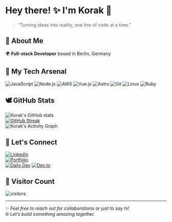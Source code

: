 # Hey there! ✨ I'm Korak 👋

> “Turning ideas into reality, one line of code at a time.”

## 🔮 About Me
🌍 **Full-stack Developer** based in Berlin, Germany

## 🥇 My Tech Arsenal
![JavaScript](https://img.shields.io/badge/-JavaScript-%23F7DF1E?style=for-the-badge&logo=javascript&logoColor=black) ![Node.js](https://img.shields.io/badge/-Node.js-%23339933?style=for-the-badge&logo=node.js&logoColor=white)  ![AWS](https://img.shields.io/badge/-AWS-%23FF9900?style=for-the-badge&logo=amazon-aws&logoColor=white) ![Vue.js](https://img.shields.io/badge/-Vue.js-%234FC08D?style=for-the-badge&logo=vue.js&logoColor=white) ![Astro](https://img.shields.io/badge/-Astro-%23FF5D01?style=for-the-badge&logo=astro&logoColor=white) ![Git](https://img.shields.io/badge/-Git-%23F05032?style=for-the-badge&logo=git&logoColor=white) ![Linux](https://img.shields.io/badge/-Linux-%23FCC624?style=for-the-badge&logo=linux&logoColor=black) ![Ruby](https://img.shields.io/badge/-Ruby-%23CC342D?style=for-the-badge&logo=ruby&logoColor=white)

## 🕊 GitHub Stats
![Korak's GitHub stats](https://github-readme-stats.vercel.app/api?username=korak-997&show_icons=true&theme=transparent)  
[![GitHub Streak](https://streak-stats.demolab.com?user=korak-997&theme=transparent&hide_border=true)](https://git.io/streak-stats)  
![Korak's Activity Graph](https://github-readme-activity-graph.vercel.app/graph?username=korak-997&theme=github-compact&hide_border=true)

## 🔐 Let's Connect
[![LinkedIn](https://img.shields.io/badge/LinkedIn-%230077B5.svg?style=for-the-badge&logo=linkedin&logoColor=white)](https://linkedin.com/in/korak-kurani-94351b235)  
[![Portfolio](https://img.shields.io/badge/Portfolio-%23000000.svg?style=for-the-badge)](https://www.korak-kurani.com)  
[![Daily Dev](https://img.shields.io/badge/Daily%20Dev%20-%23000000.svg?style=for-the-badge)](https://app.daily.dev/DailyDevTips)
[![Dev.to](https://img.shields.io/badge/Dev.to-%230A0A0A.svg?style=for-the-badge&logo=dev.to&logoColor=white)](https://dev.to/korak997)

## 🌟 Visitor Count
![visitors](https://visitor-badge.laobi.icu/badge?page_id=korak-997.korak-997)

---

✨ *Feel free to reach out for collaborations or just to say hi!*  
🌐 *Let’s build something amazing together.*
